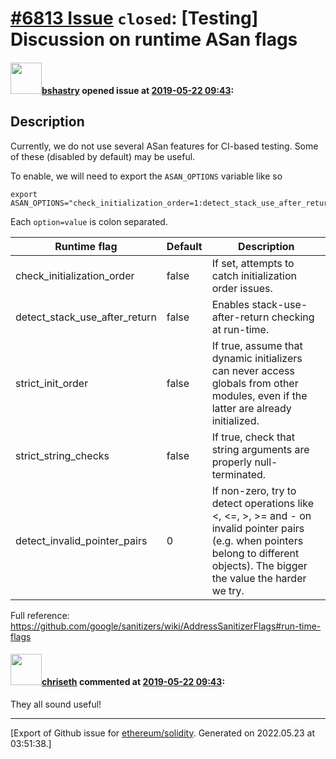 # [\#6813 Issue](https://github.com/ethereum/solidity/issues/6813) `closed`: [Testing] Discussion on runtime ASan flags

#### <img src="https://avatars.githubusercontent.com/u/2388185?v=4" width="50">[bshastry](https://github.com/bshastry) opened issue at [2019-05-22 09:43](https://github.com/ethereum/solidity/issues/6813):

## Description

Currently, we do not use several ASan features for CI-based testing. Some of these (disabled by default) may be useful.

To enable, we will need to export the `ASAN_OPTIONS` variable like so
```
export ASAN_OPTIONS="check_initialization_order=1:detect_stack_use_after_return=1"
```

Each `option=value` is colon separated.

| Runtime flag | Default | Description 
|------------------|------------|----------------
| check_initialization_order | false | If set, attempts to catch initialization order issues.
| detect_stack_use_after_return | false | Enables stack-use-after-return checking at run-time.
|strict_init_order | false | If true, assume that dynamic initializers can never access globals from other modules, even if the latter are already initialized.
| strict_string_checks | false | If true, check that string arguments are properly null-terminated.
| detect_invalid_pointer_pairs | 0 | If non-zero, try to detect operations like <, <=, >, >= and - on invalid pointer pairs (e.g. when pointers belong to different objects). The bigger the value the harder we try.

Full reference: https://github.com/google/sanitizers/wiki/AddressSanitizerFlags#run-time-flags

#### <img src="https://avatars.githubusercontent.com/u/9073706?v=4" width="50">[chriseth](https://github.com/chriseth) commented at [2019-05-22 09:43](https://github.com/ethereum/solidity/issues/6813#issuecomment-494758661):

They all sound useful!


-------------------------------------------------------------------------------



[Export of Github issue for [ethereum/solidity](https://github.com/ethereum/solidity). Generated on 2022.05.23 at 03:51:38.]
